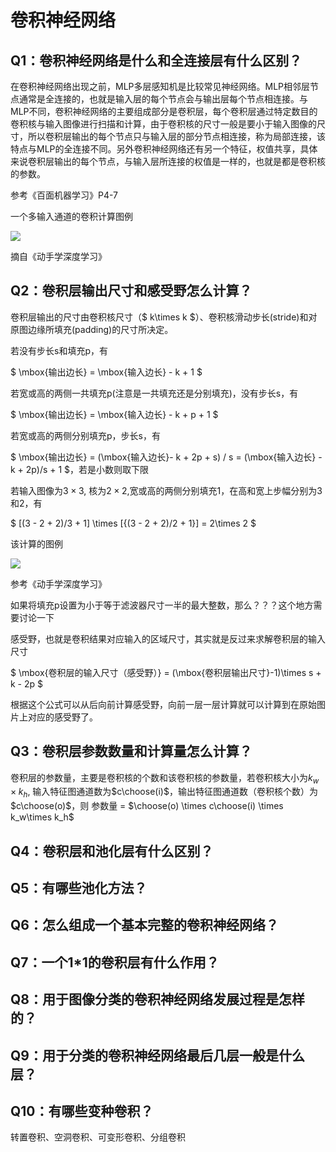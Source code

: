 
# 卷积神经网络

## Q1：卷积神经网络是什么和全连接层有什么区别？
在卷积神经网络出现之前，MLP多层感知机是比较常见神经网络。MLP相邻层节点通常是全连接的，也就是输入层的每个节点会与输出层每个节点相连接。与MLP不同，卷积神经网络的主要组成部分是卷积层，每个卷积层通过特定数目的卷积核与输入图像进行扫描和计算，由于卷积核的尺寸一般是要小于输入图像的尺寸，所以卷积层输出的每个节点只与输入层的部分节点相连接，称为局部连接，该特点与MLP的全连接不同。另外卷积神经网络还有另一个特征，权值共享，具体来说卷积层输出的每个节点，与输入层所连接的权值是一样的，也就是都是卷积核的参数。

参考《百面机器学习》P4-7

一个多输入通道的卷积计算图例

![](https://zh.d2l.ai/_images/conv_multi_in.svg)

摘自《动手学深度学习》

## Q2：卷积层输出尺寸和感受野怎么计算？

卷积层输出的尺寸由卷积核尺寸（$ k\times k $）、卷积核滑动步长(stride)和对原图边缘所填充(padding)的尺寸所决定。

若没有步长s和填充p，有

$ \mbox{输出边长} = \mbox{输入边长}  - k + 1 $

若宽或高的两侧一共填充p(注意是一共填充还是分别填充)，没有步长s，有

$ \mbox{输出边长}  = \mbox{输入边长} - k + p + 1 $

若宽或高的两侧分别填充p，步长s，有

$ \mbox{输出边长} = (\mbox{输入边长}- k + 2p + s) / s = (\mbox{输入边长} - k + 2p)/s + 1 $，若是小数则取下限

若输入图像为$3\times 3$, 核为$2\times 2$,宽或高的两侧分别填充1，在高和宽上步幅分别为3和2，有

$ [(3 - 2 + 2)/3 + 1] \times [{(3 - 2 + 2)/2 + 1}] = 2\times 2 $

该计算的图例

![](https://zh.d2l.ai/_images/conv_stride.svg)

参考《动手学深度学习》

如果将填充p设置为小于等于滤波器尺寸一半的最大整数，那么？？？这个地方需要讨论一下

感受野，也就是卷积结果对应输入的区域尺寸，其实就是反过来求解卷积层的输入尺寸

$ \mbox{卷积层的输入尺寸（感受野）} = (\mbox{卷积层输出尺寸}-1)\times s + k - 2p  $

根据这个公式可以从后向前计算感受野，向前一层一层计算就可以计算到在原始图片上对应的感受野了。

## Q3：卷积层参数数量和计算量怎么计算？

卷积层的参数量，主要是卷积核的个数和该卷积核的参数量，若卷积核大小为$k_w\times k_h$, 输入特征图通道数为$c\choose(i)$，输出特征图通道数（卷积核个数）为$c\choose(o)$，则
参数量 = $\choose(o) \times c\choose(i) \times k_w\times k_h$

## Q4：卷积层和池化层有什么区别？

## Q5：有哪些池化方法？

## Q6：怎么组成一个基本完整的卷积神经网络？

## Q7：一个1*1的卷积层有什么作用？

## Q8：用于图像分类的卷积神经网络发展过程是怎样的？

## Q9：用于分类的卷积神经网络最后几层一般是什么层？

## Q10：有哪些变种卷积？

转置卷积、空洞卷积、可变形卷积、分组卷积


